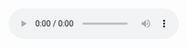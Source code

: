 <!DOCTYPE html>
<html lang="en">
<head>
    <meta charset="UTF-8">
    <meta name="viewport" content="width=device-width, initial-scale=1.0">
    <title>Music Player</title>
</head>
<body>
    <audio controls>
        <source src="https://raw.githubusercontent.com/leeruha/game/main/your_music_file.mp3" type="audio/mp3">
        Your browser does not support the audio element.
    </audio>
</body>
</html>
